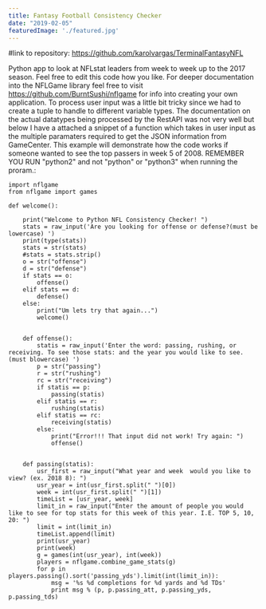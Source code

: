 ```yaml
---
title: Fantasy Football Consistency Checker
date: "2019-02-05"
featuredImage: './featured.jpg'
---
```


#link to repository: https://github.com/karolvargas/TerminalFantasyNFL




Python app to look at NFLstat leaders from week to week up to the 2017 season. Feel free to edit this code how you like. For deeper documentation into the NFLGame library feel free to visit https://github.com/BurntSushi/nflgame for info into creating your own application. To process user input was a little bit tricky since we had to create a tuple to handle to different variable types. The documentation on the actual datatypes being processed by the RestAPI was not very well but below I have a attached a snippet of a function which takes in user input as the multiple paramaters required to get the JSON information from GameCenter. This example will demonstrate how the code works if someone wanted to see the top passers in week 5 of 2008. REMEMBER YOU RUN "python2" and not "python" or "python3" when running the proram.:

```
import nflgame
from nflgame import games

def welcome():

    print("Welcome to Python NFL Consistency Checker! ")
    stats = raw_input('Are you looking for offense or defense?(must be lowercase) ')
    print(type(stats))
    stats = str(stats)
    #stats = stats.strip()
    o = str("offense")
    d = str("defense")
    if stats == o:
        offense()
    elif stats == d:
        defense()
    else:
        print("Um lets try that again...")
        welcome()


    def offense():
        statis = raw_input('Enter the word: passing, rushing, or receiving. To see those stats: and the year you would like to see.(must blowercase) ')
        p = str("passing")
        r = str("rushing")
        rc = str("receiving")
        if statis == p:
            passing(statis)
        elif statis == r:
            rushing(statis)
        elif statis == rc:
            receiving(statis)
        else:
            print("Error!!! That input did not work! Try again: ")
            offense()


    def passing(statis):
        usr_first = raw_input("What year and week  would you like to view? (ex. 2018 8): ")
        usr_year = int(usr_first.split(" ")[0])
        week = int(usr_first.split(" ")[1])
        timeList = [usr_year, week]
        limit_in = raw_input("Enter the amount of people you would like to see for top stats for this week of this year. I.E. TOP 5, 10, 20: ")
        limit = int(limit_in)
        timeList.append(limit)
        print(usr_year)
        print(week)
        g = games(int(usr_year), int(week))
        players = nflgame.combine_game_stats(g)
        for p in players.passing().sort('passing_yds').limit(int(limit_in)):
            msg = '%s %d completions for %d yards and %d TDs'
            print msg % (p, p.passing_att, p.passing_yds, p.passing_tds)

```
